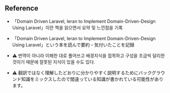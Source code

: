 ## Reference
- 「Domain Driven Laravel, leran to Implement Domain-Driven-Design Using Laravel」이란 책을 읽으면서 요약 및 느낀점을 기록
- 「Domain Driven Laravel, leran to Implement Domain-Driven-Design Using Laravel」という本を読んで要約・気付いたことを記録

- ⚠️ 번역이 아니라 이해한 대로 풀어쓰고 배경지식을 접목하고 구성을 조금씩 달리한 것이기 때문에 잘못된 지식이 있을 수도 있다.
- ⚠️ 翻訳ではなく理解したどおりに分かりやすく説明するためにバックグラウンド知識をミックスしたので間違っている知識が書かれている可能性があります。
